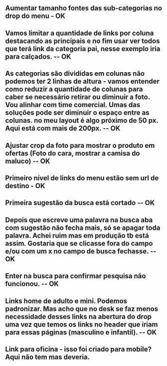 ## Aumentar tamanho fontes das sub-categorias no drop do menu - OK

## Vamos limitar a quantidade de links por coluna destacando as principais e no fim usar ver todos que terá link da categoria pai, nesse exemplo iria para calçados. -- OK

## As categorias são divididas em colunas não podemos ter 2 linhas de altura - vamos entender como reduzir a quantidade de colunas para caber se necessário retirar ou diminuir a foto. Vou alinhar com time comercial. Umas das soluções pode ser diminuir o espaço entre as colunas. no meu layout é algo próximo de 50 px. Aqui está com mais de 200px. -- OK

## Ajustar crop da foto para mostrar o produto em ofertas (Foto do cara, mostrar a camisa do maluco) -- OK

## Primeiro nível de links do menu estão sem url de destino - OK

## Primeira sugestão da busca está cortado -- OK

## Depois que escreve uma palavra na busca aba com sugestão não fecha mais, só se apagar toda palavra. Achei ruim mas em produção tb está assim. Gostaria que se clicasse fora do campo e/ou com um x no campo de busca fechasse. -- OK

## Enter na busca para confirmar pesquisa não funcionou. -- OK

## Links home de adulto e mini. Podemos padronizar. Mas acho que no desk se faz menos necessidade desses links na abertura do drop uma vez que temos os links no header que iriam para essas páginas (masculino e infantil). -- OK

## Link para oficina - isso foi criado para mobile? Aqui não tem mas deveria.
